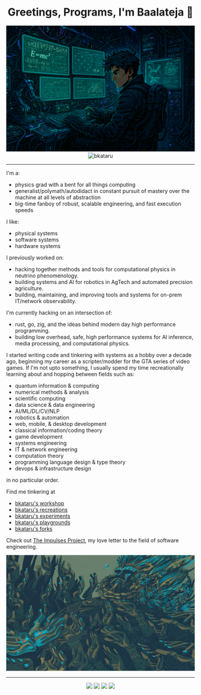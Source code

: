 <h1 align="center">Greetings, Programs, I'm Baalateja 👋</h1>

<div align="center"> 
  <img src="https://github.com/bkataru/bkataru/blob/main/technomancy.png?raw=true" alt="bkataru" /> 
</div>

<div align="center"> 
  <img src="https://komarev.com/ghpvc/?username=bkataru" alt="bkataru" /> 
</div>

---

I'm a:
- physics grad with a bent for all things computing
- generalist/polymath/autodidact in constant pursuit of mastery over the machine at all levels of abstraction
- big-time fanboy of robust, scalable engineering, and fast execution speeds

I like:
- physical systems
- software systems
- hardware systems

I previously worked on:
- hacking together methods and tools for computational physics in neutrino phenomenology.
- building systems and AI for robotics in AgTech and automated precision agriculture.
- building, maintaining, and improving tools and systems for on-prem IT/network observability.

I'm currently hacking on an intersection of:
- rust, go, zig, and the ideas behind modern day high performance programming.
- building low overhead, safe, high performance systems for AI inference, media processing, and computational physics.

I started writing code and tinkering with systems as a hobby over a decade ago, beginning my career as a scripter/modder for the GTA series of video games. If I'm not upto something, I usually spend my time recreationally learning about and hopping between fields such as:

- quantum information & computing
- numerical methods & analysis
- scientific computing
- data science & data engineering
- AI/ML/DL/CV/NLP
- robotics & automation
- web, mobile, & desktop development
- classical information/coding theory
- game development
- systems engineering
- IT & network engineering
- computation theory
- programming language design & type theory
- devops & infrastructure design

in no particular order. 

Find me tinkering at

- [bkataru's workshop](https://github.com/bkataru-workshop)
- [bkataru's recreations](https://github.com/bkataru-recreations)
- [bkataru's experiments](https://github.com/bkataru-experiments)
- [bkataru's playgrounds](https://github.com/bkataru-playgrounds)
- [bkataru's forks](https://github.com/bkataru-forks)

Check out [The Impulses Project](https://github.com/impulsesproject), my love letter to the field of software engineering.

<div align="center"> 
  <img src="https://github.com/bkataru/bkataru/blob/main/kalki.jpg?raw=true" alt="kalki" /> 
</div>

---

<div align="center"> 
  <img src="https://github-readme-stats.vercel.app/api/top-langs/?username=bkataru&langs_count=20&theme=merko&layout=donut-vertical" />
  <img src="https://github-readme-stats.vercel.app/api?username=bkataru&show=reviews,discussions_started,discussions_answered,prs_merged,prs_merged_percentage&show_icons=true&theme=merko&rank_icon=percentile" />
  <img src="https://github-readme-streak-stats.herokuapp.com/?user=bkataru&theme=tokyonight" />
  <img src="https://github-profile-trophy.vercel.app/?username=bkataru&theme=matrix&column=5&row=2&margin-w=15&margin-h=15&no-bg=true&no-frame=true" />
</div>


<!--
**bkataru/bkataru** is a ✨ _special_ ✨ repository because its `README.md` (this file) appears on your GitHub profile.

Here are some ideas to get you started:

- 🔭 I’m currently working on ...
- 🌱 I’m currently learning ...
- 👯 I’m looking to collaborate on ...
- 🤔 I’m looking for help with ...
- 💬 Ask me about ...
- 📫 How to reach me: ...
- 😄 Pronouns: ...
- ⚡ Fun fact: ...


-->
